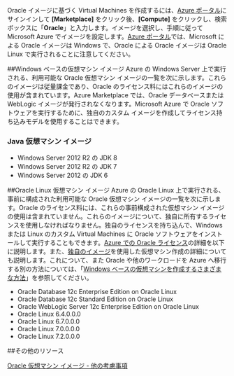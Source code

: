 


Oracle イメージに基づく Virtual Machines を作成するには、[Azure ポータル](https://ms.portal.azure.com/)にサインインして **[Marketplace]** をクリック後、**[Compute]** をクリックし、検索ボックスに「**Oracle**」と入力します。イメージを選択し、手順に従って Microsoft Azure でイメージを設定します。[Azure ポータル](https://ms.portal.azure.com/)では、Microsoft による Oracle イメージは Windows で、Oracle による Oracle イメージは Oracle Linux で実行されることに注意してください。

##Windows ベースの仮想マシン イメージ
Azure の Windows Server 上で実行される、利用可能な Oracle 仮想マシン イメージの一覧を次に示します。これらのイメージは従量課金であり、Oracle のライセンス料にはこれらのイメージの使用が含まれています。Azure Marketplace では、Oracle データベースまたは WebLogic イメージが発行されなくなります。Microsoft Azure で Oracle ソフトウェアを実行するために、独自のカスタム イメージを作成してライセンス持ち込みモデルを使用することはできます。

### Java 仮想マシン イメージ
-	Windows Server 2012 R2 の JDK 8
-	Windows Server 2012 R2 の JDK 7
-	Windows Server 2012 の JDK 6

##Oracle Linux 仮想マシン イメージ
Azure の Oracle Linux 上で実行される、事前に構成された利用可能な Oracle 仮想マシン イメージの一覧を次に示します。Oracle のライセンス料には、これらの事前構成された仮想マシン イメージの使用は含まれていません。これらのイメージについて、独自に所有するライセンスを使用しなければなりません。独自のライセンスを持ち込んで、Windows または Linux のカスタム Virtual Machines に Oracle ソフトウェアをインストールして実行することもできます。[Azure での Oracle ライセンス](http://www.oracle.com/technetwork/topics/cloud/faq-1963009.html#support)の詳細を以下に説明します。また、[独自のイメージ](../articles/virtual-machines/virtual-machines-windows-classic-createupload-vhd.md)を使用した仮想マシン作成の詳細についても説明します。これについて、また Oracle や他のワークロードを Azure へ移行する別の方法については、「[Windows ベースの仮想マシンを作成するさまざまな方法](../articles/virtual-machines/virtual-machines-windows-creation-choices.md)」を参照してください。

- Oracle Database 12c Enterprise Edition on Oracle Linux
- Oracle Database 12c Standard Edition on Oracle Linux
- Oracle WebLogic Server 12c Enterprise Edition on Oracle Linux
- Oracle Linux 6.4.0.0.0
- Oracle Linux 6.7.0.0.0
- Oracle Linux 7.0.0.0.0
- Oracle Linux 7.2.0.0.0

##その他のリソース

[Oracle 仮想マシン イメージ - 他の考慮事項](#miscellaneous-considerations-for-oracle-virtual-machine-images-new-article)

<!---HONumber=AcomDC_0601_2016-->